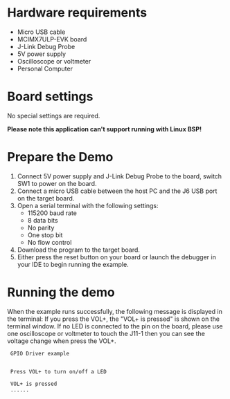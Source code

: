 Hardware requirements
=====================
- Micro USB cable
- MCIMX7ULP-EVK board
- J-Link Debug Probe
- 5V power supply
- Oscilloscope or voltmeter	
- Personal Computer

Board settings
==============
No special settings are required.

**Please note this application can't support running with Linux BSP!**

Prepare the Demo
================
1.  Connect 5V power supply and J-Link Debug Probe to the board, switch SW1 to power on the board.
2.  Connect a micro USB cable between the host PC and the J6 USB port on the target board.
3.  Open a serial terminal with the following settings:
    - 115200 baud rate
    - 8 data bits
    - No parity
    - One stop bit
    - No flow control
4.  Download the program to the target board.
5.  Either press the reset button on your board or launch the debugger in your IDE to begin running the example.

Running the demo
================
When the example runs successfully, the following message is displayed in the terminal:
If you press the VOL+, the "VOL+ is pressed" is shown on the terminal window.
If no LED is connected to the pin on the board, please use one oscilloscope or voltmeter to touch the J11-1 then you can see the voltage change
when press the VOL+.
~~~~~~~~~~~~~~~~~~~~~~~~~~~~~~~~~~~
 GPIO Driver example


 Press VOL+ to turn on/off a LED

 VOL+ is pressed
 ......
~~~~~~~~~~~~~~~~~~~~~~~~~~~~~~~~~~~

